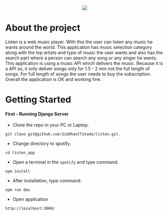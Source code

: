 <div align="center" >
  <img src="https://github.com/SiddhantTotade/spotify/blob/main/app_images/listen_logo.png" />
</div>

# About the project

Listen is a web music player. With this the user can listen any music he wants around the world. This application has music selection category along with the top artists and type of music the user wants and also has the search part where a person can search any song or any singer he wants. This application is using a music API which delivers the music. Because it is a API so, it only deliver songs only for 1.5 - 2 min not the full length of songs. For full length of songs the user needs to buy the subscription. Overall the application is OK and working fine.

# Getting Started

#### First - Running Django Server
+ Clone the repo in your PC or Laptop.
```shell
git clone git@github.com:SiddhantTotade/listen.git.
```
+ Change directory to spotify.
```shell
cd listen_app
```
+ Open a terminal in the `spotify` and type command.
```shell
npm install
```
+ After installation, type command.
```shell
npm run dev
```
+ Open application
```shell
http://localhost:3000/
```
